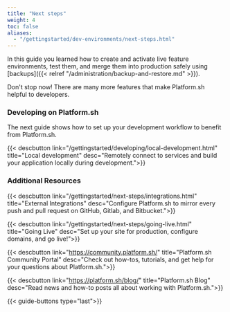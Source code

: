 ```yaml
---
title: "Next steps"
weight: 4
toc: false
aliases:
  - "/gettingstarted/dev-environments/next-steps.html"
---
```


In this guide you learned how to create and activate live feature environments, test them, and merge them into production safely using [backups]({{< relref "/administration/backup-and-restore.md" >}}).

Don't stop now! There are many more features that make Platform.sh helpful to developers.

### Developing on Platform.sh

The next guide shows how to set up your development workflow to benefit from Platform.sh.

{{< descbutton link="/gettingstarted/developing/local-development.html" title="Local development" desc="Remotely connect to services and build your application locally during development.">}}

### Additional Resources

{{< descbutton link="/gettingstarted/next-steps/integrations.html" title="External Integrations" desc="Configure Platform.sh to mirror every push and pull request on GitHub, Gitlab, and Bitbucket.">}}

{{< descbutton link="/gettingstarted/next-steps/going-live.html" title="Going Live" desc="Set up your site for production, configure domains, and go live!">}}

{{< descbutton link="https://community.platform.sh/" title="Platform.sh Community Portal" desc="Check out how-tos, tutorials, and get help for your questions about Platform.sh.">}}

{{< descbutton link="https://platform.sh/blog/" title="Platform.sh Blog" desc="Read news and how-to posts all about working with Platform.sh.">}}

{{< guide-buttons type="last">}}
